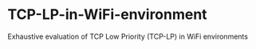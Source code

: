 # TCP-LP-in-WiFi-environment
Exhaustive evaluation of TCP Low Priority (TCP-LP) in WiFi environments
